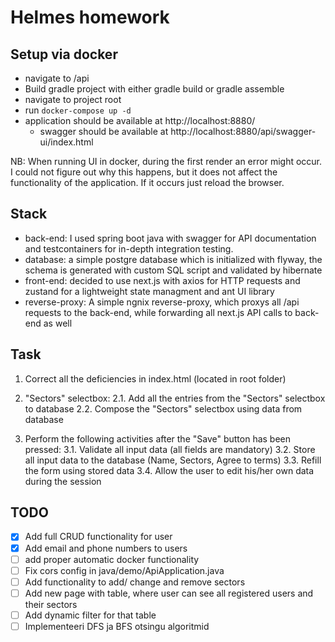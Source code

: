 # Helmes homework

## Setup via docker
- navigate to /api
- Build gradle project with either gradle build or gradle assemble
- navigate to project root
- run ``docker-compose up -d``
- application should be available at http://localhost:8880/
    - swagger should be available at http://localhost:8880/api/swagger-ui/index.html

NB: When running UI in docker, during the first render an error might occur. I could not figure out why this happens, but it does not affect the functionality of the application.
If it occurs just reload the browser. 

## Stack
- back-end: I used spring boot java with swagger for API documentation and testcontainers for in-depth integration testing.
- database: a simple postgre database which is initialized with flyway, the schema is generated with custom SQL script and validated by hibernate
- front-end: decided to use next.js with axios for HTTP requests and zustand for a lightweight state managment and ant UI library
- reverse-proxy: A simple ngnix reverse-proxy, which proxys all /api requests to the back-end, while forwarding all next.js API calls to back-end as well

## Task
1. Correct all the deficiencies in index.html (located in root folder)

2. "Sectors" selectbox:
   2.1. Add all the entries from the "Sectors" selectbox to database
   2.2. Compose the "Sectors" selectbox using data from database

3. Perform the following activities after the "Save" button has been pressed:
   3.1. Validate all input data (all fields are mandatory)
   3.2. Store all input data to the database (Name, Sectors, Agree to terms)
   3.3. Refill the form using stored data
   3.4. Allow the user to edit his/her own data during the session

## TODO
- [x] Add full CRUD functionality for user
- [x] Add email and phone numbers to users
- [ ] add proper automatic docker functionality
- [ ] Fix cors config in java/demo/ApiApplication.java
- [ ] Add functionality to add/ change and remove sectors
- [ ] Add new page with table, where user can see all registered users and their sectors
- [ ] Add dynamic filter for that table
- [ ] Implementeeri DFS ja BFS otsingu algoritmid
